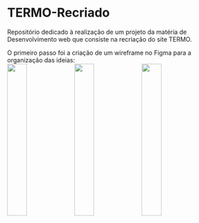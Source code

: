 # TERMO-Recriado

Repositório dedicado à realização de um projeto da matéria de Desenvolvimento web que consiste na recriação do site TERMO.

O primeiro passo foi a criação de um wireframe no Figma para a organização das ideias:
<br/><img src="https://private-user-images.githubusercontent.com/180203257/383219065-97091865-ba9a-42d6-912d-60b022ed9751.png?jwt=eyJhbGciOiJIUzI1NiIsInR5cCI6IkpXVCJ9.eyJpc3MiOiJnaXRodWIuY29tIiwiYXVkIjoicmF3LmdpdGh1YnVzZXJjb250ZW50LmNvbSIsImtleSI6ImtleTUiLCJleHAiOjE3MzA4MjI0MjQsIm5iZiI6MTczMDgyMjEyNCwicGF0aCI6Ii8xODAyMDMyNTcvMzgzMjE5MDY1LTk3MDkxODY1LWJhOWEtNDJkNi05MTJkLTYwYjAyMmVkOTc1MS5wbmc_WC1BbXotQWxnb3JpdGhtPUFXUzQtSE1BQy1TSEEyNTYmWC1BbXotQ3JlZGVudGlhbD1BS0lBVkNPRFlMU0E1M1BRSzRaQSUyRjIwMjQxMTA1JTJGdXMtZWFzdC0xJTJGczMlMkZhd3M0X3JlcXVlc3QmWC1BbXotRGF0ZT0yMDI0MTEwNVQxNTU1MjRaJlgtQW16LUV4cGlyZXM9MzAwJlgtQW16LVNpZ25hdHVyZT01OTJjODM5Mjg3ZTg3NGE1Mzg1MjgxN2E3M2RhZTlmNDMxYTQ5OTQ5ZGMyMjQyODAyNjIzMmNmNDAyZDg0ZjcyJlgtQW16LVNpZ25lZEhlYWRlcnM9aG9zdCJ9.wmOaPhSnWLw64ilOSvtJ3LkgcBfkEnmbSxLuuEowxfA" width="30%">
<img src="https://github.com/user-attachments/assets/221ac3e0-ea20-400d-acb7-ab71d2eaccc5" width="30%">
<img src="https://github.com/user-attachments/assets/a2d7e6df-9eb3-4190-a56c-7b2d4e5c2d0c" width="30%">
